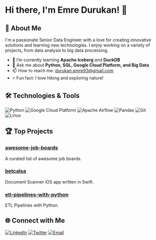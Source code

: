 # Hi there, I'm Emre Durukan! 👋

## 🚀 About Me

I'm a passionate Senior Data Engineer with a love for creating innovative solutions and learning new technologies. I enjoy working on a variety of projects, from data analysis to big data processing.

- 🌱 I’m currently learning **Apache Iceberg** and **DuckDB**
- 💬 Ask me about **Python, SQL, Google Cloud Platform, and Big Data**
- 📫 How to reach me: [durukan.emre93@gmail.com](mailto:durukan.emre93@gmail.com)
- ⚡ Fun fact: I love hiking and exploring nature!

## 🛠️ Technologies & Tools

![Python](https://img.shields.io/badge/-Python-3776AB?style=flat-square&logo=python&logoColor=white)
![Google Cloud Platform](https://img.shields.io/badge/-Google%20Cloud%20Platform-4285F4?style=flat-square&logo=google-cloud&logoColor=white)
![Apache Airflow](https://img.shields.io/badge/-Apache%20Airflow-017CEE?style=flat-square&logo=apache-airflow&logoColor=white)
![Pandas](https://img.shields.io/badge/-Pandas-150458?style=flat-square&logo=pandas&logoColor=white)
![Git](https://img.shields.io/badge/-Git-F05032?style=flat-square&logo=git&logoColor=white)
![Linux](https://img.shields.io/badge/-Linux-FCC624?style=flat-square&logo=linux&logoColor=black)

## 🏆 Top Projects

### [awesome-job-boards](https://github.com/emredurukn/awesome-job-boards)
A curated list of awesome job boards.

### [betcalsa](https://github.com/emredurukn/betcalsa)
Document Scanner iOS app written in Swift.

### [etl-pipelines-with-python](https://github.com/emredurukn/etl-pipelines-with-python)
ETL Pipelines with Python.

## 🌐 Connect with Me

[![LinkedIn](https://img.shields.io/badge/-LinkedIn-0077B5?style=flat-square&logo=linkedin&logoColor=white)](https://www.linkedin.com/in/emredurukn/)
[![Twitter](https://img.shields.io/badge/-Twitter-1DA1F2?style=flat-square&logo=twitter&logoColor=white)](https://twitter.com/emredurukn)
[![Email](https://img.shields.io/badge/-Email-D14836?style=flat-square&logo=gmail&logoColor=white)](mailto:durukan.emre93@gmail.com)
